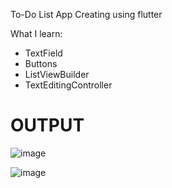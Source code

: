 To-Do List App Creating using flutter

What I learn:
  - TextField
  - Buttons
  - ListViewBuilder
  - TextEditingController

# OUTPUT

![image](https://github.com/user-attachments/assets/9719f015-2189-4571-8279-4a3f0fb98b9e)

![image](https://github.com/user-attachments/assets/5e7c6da5-a31f-480d-9bbe-ee5a81997a77)
